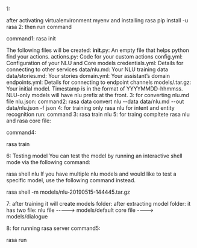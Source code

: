 
1:

after activating virtualenvironment myenv
and installing rasa
pip install -u rasa
2:
then run command

command1:
rasa init  

 The following files will be created:
__init__.py: An empty file that helps python find your actions.
actions.py: Code for your custom actions
config.yml: Configuration of your NLU and Core models
credentials.yml: Details for connecting to other services
data/nlu.md: Your NLU training data
data/stories.md: Your stories
domain.yml: Your assistant’s domain
endpoints.yml: Details for connecting to endpoint channels
models/<timestamp>.tar.gz: Your initial model. Timestamp is in the format of YYYYMMDD-hhmmss. NLU-only models will have nlu prefix at the front.
  3:
for converting nlu.md file nlu.json:
command2:
rasa data convert nlu --data data/nlu.md --out data/nlu.json -f json
4:
 for training only rasa nlu for intent and entity recognition
 run:
 command 3:
 rasa train nlu
 5:
 for traing compltete rasa nlu and rasa core file:
 
 command4:
 
 rasa train
 
 
 6:
Testing model
You can test the model by running an interactive shell mode via the following command:

rasa shell nlu
If you have multiple nlu models and would like to test a specific model, use the following command instead.

rasa shell -m models/nlu-20190515-144445.tar.gz

7:
 after training it will create models folder:
 after extracting model folder:
 it has two file:
 nlu file  -----> models/default
 core file ----> models/dialogue
 
 8:
 for running rasa server 
 command5:
 
 rasa run
